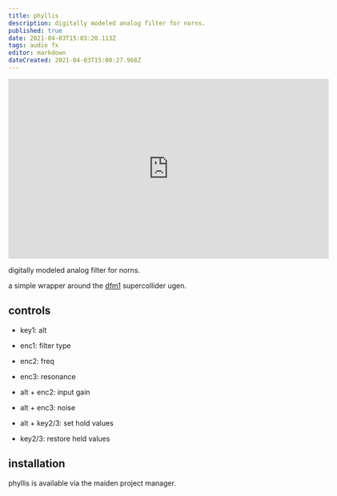 ```yaml
---
title: phyllis
description: digitally modeled analog filter for norns.
published: true
date: 2021-04-03T15:03:20.113Z
tags: audio fx
editor: markdown
dateCreated: 2021-04-03T15:00:27.968Z
---
```


<iframe src="https://player.vimeo.com/video/381676550" width="640" height="360" frameborder="0" allow="autoplay; fullscreen; picture-in-picture" allowfullscreen></iframe>

digitally modeled analog filter for norns.

a simple wrapper around the [dfm1](https://doc.sccode.org/Classes/DFM1.html) supercollider ugen.

## controls

* key1: alt
* enc1: filter type

* enc2: freq
* enc3: resonance
* alt + enc2: input gain
* alt + enc3: noise

* alt + key2/3: set hold values
* key2/3: restore held values


## installation

phyllis is available via the maiden project manager.